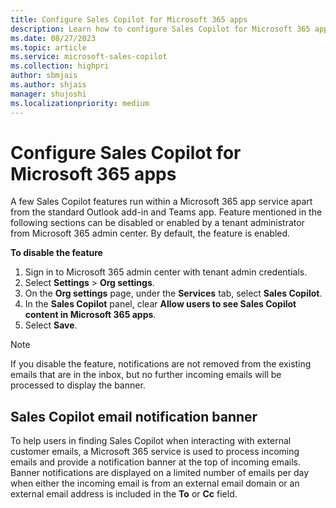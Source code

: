 ```yaml
---
title: Configure Sales Copilot for Microsoft 365 apps
description: Learn how to configure Sales Copilot for Microsoft 365 apps.
ms.date: 08/27/2023
ms.topic: article
ms.service: microsoft-sales-copilot
ms.collection: highpri
author: sbmjais
ms.author: shjais
manager: shujoshi
ms.localizationpriority: medium
---
```


# Configure Sales Copilot for Microsoft 365 apps



A few Sales Copilot features run within a Microsoft 365 app service apart from the standard Outlook add-in and Teams app. Feature mentioned in the following sections can be disabled or enabled by a tenant administrator from Microsoft 365 admin center. By default, the feature is enabled.

**To disable the feature**

1.	Sign in to Microsoft 365 admin center with tenant admin credentials.
2.	Select **Settings** > **Org settings**.
3.	On the **Org settings** page, under the **Services** tab, select **Sales Copilot**.
4.	In the **Sales Copilot** panel, clear **Allow users to see Sales Copilot content in Microsoft 365 apps**.
5.	Select **Save**.

> [!NOTE] 
> If you disable the feature, notifications are not removed from the existing emails that are in the inbox, but no further incoming emails will be processed to display the banner.

## Sales Copilot email notification banner

To help users in finding Sales Copilot when interacting with external customer emails, a Microsoft 365 service is used to process incoming emails and provide a notification banner at the top of incoming emails. Banner notifications are displayed on a limited number of emails per day when either the incoming email is from an external email domain or an external email address is included in the **To** or **Cc** field. 

